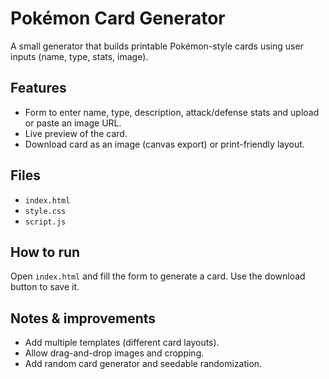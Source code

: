 # Pokémon Card Generator

A small generator that builds printable Pokémon-style cards using user inputs (name, type, stats, image).

## Features

- Form to enter name, type, description, attack/defense stats and upload or paste an image URL.
- Live preview of the card.
- Download card as an image (canvas export) or print-friendly layout.

## Files

- `index.html`
- `style.css`
- `script.js`

## How to run

Open `index.html` and fill the form to generate a card. Use the download button to save it.

## Notes & improvements

- Add multiple templates (different card layouts).
- Allow drag-and-drop images and cropping.
- Add random card generator and seedable randomization.
